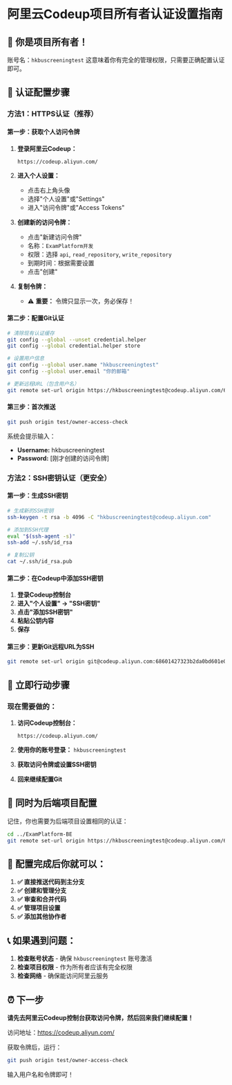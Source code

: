 # 阿里云Codeup项目所有者认证设置指南

## 🎯 **你是项目所有者！**

账号名：`hkbuscreeningtest`
这意味着你有完全的管理权限，只需要正确配置认证即可。

## 🔧 **认证配置步骤**

### **方法1：HTTPS认证（推荐）**

#### **第一步：获取个人访问令牌**
1. **登录阿里云Codeup：**
   ```
   https://codeup.aliyun.com/
   ```

2. **进入个人设置：**
   - 点击右上角头像
   - 选择"个人设置"或"Settings"
   - 进入"访问令牌"或"Access Tokens"

3. **创建新的访问令牌：**
   - 点击"新建访问令牌"
   - 名称：`ExamPlatform开发`
   - 权限：选择 `api`, `read_repository`, `write_repository`
   - 到期时间：根据需要设置
   - 点击"创建"

4. **复制令牌：**
   - ⚠️ **重要：** 令牌只显示一次，务必保存！

#### **第二步：配置Git认证**
```bash
# 清除现有认证缓存
git config --global --unset credential.helper
git config --global credential.helper store

# 设置用户信息
git config --global user.name "hkbuscreeningtest"
git config --global user.email "你的邮箱"

# 更新远程URL（包含用户名）
git remote set-url origin https://hkbuscreeningtest@codeup.aliyun.com/68601427323b2da0bd601e0e/ExamPlatform-FE.git
```

#### **第三步：首次推送**
```bash
git push origin test/owner-access-check
```
系统会提示输入：
- **Username:** hkbuscreeningtest
- **Password:** [刚才创建的访问令牌]

### **方法2：SSH密钥认证（更安全）**

#### **第一步：生成SSH密钥**
```bash
# 生成新的SSH密钥
ssh-keygen -t rsa -b 4096 -C "hkbuscreeningtest@codeup.aliyun.com"

# 添加到SSH代理
eval "$(ssh-agent -s)"
ssh-add ~/.ssh/id_rsa

# 复制公钥
cat ~/.ssh/id_rsa.pub
```

#### **第二步：在Codeup中添加SSH密钥**
1. **登录Codeup控制台**
2. **进入"个人设置" → "SSH密钥"**
3. **点击"添加SSH密钥"**
4. **粘贴公钥内容**
5. **保存**

#### **第三步：更新Git远程URL为SSH**
```bash
git remote set-url origin git@codeup.aliyun.com:68601427323b2da0bd601e0e/ExamPlatform-FE.git
```

## 🚀 **立即行动步骤**

### **现在需要做的：**

1. **访问Codeup控制台：**
   ```
   https://codeup.aliyun.com/
   ```

2. **使用你的账号登录：** `hkbuscreeningtest`

3. **获取访问令牌或设置SSH密钥**

4. **回来继续配置Git**

## 📝 **同时为后端项目配置**

记住，你也需要为后端项目设置相同的认证：
```bash
cd ../ExamPlatform-BE
git remote set-url origin https://hkbuscreeningtest@codeup.aliyun.com/68601427323b2da0bd601e0e/ExamPlatform-BE.git
```

## 🎯 **配置完成后你就可以：**

1. **✅ 直接推送代码到主分支**
2. **✅ 创建和管理分支**
3. **✅ 审查和合并代码**
4. **✅ 管理项目设置**
5. **✅ 添加其他协作者**

## 📞 **如果遇到问题：**

1. **检查账号状态** - 确保 `hkbuscreeningtest` 账号激活
2. **检查项目权限** - 作为所有者应该有完全权限
3. **检查网络** - 确保能访问阿里云服务

## ⏰ **下一步**

**请先去阿里云Codeup控制台获取访问令牌，然后回来我们继续配置！**

访问地址：https://codeup.aliyun.com/

获取令牌后，运行：
```bash
git push origin test/owner-access-check
```
输入用户名和令牌即可！